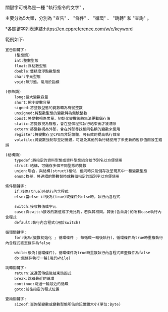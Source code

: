 關鍵字可視為是一種 "執行指令的文字" ，

主要分為5大類，分別為 "宣告" 、 "條件" 、 "循環" 、 "跳轉" 和 "查詢" 。

\*各關鍵字列表連結:<https://en.cppreference.com/w/c/keyword>


範例如下:

    宣告關鍵字:
        (型態類)
        int:整數型態
        float:浮點數型態
        double:雙精度浮點數型態
        char:字元型態
        void:無形態，常用於指標

	(修飾類)
        long:擴大變數容量
        short:縮小變數容量
        signed:將整數型態的變數轉為有號整數
        unsigned:將整數型態的變數轉為無號整數
        const:將變數視為常量，初始化變數後將無法更動儲存值
        static:將變數視為靜態，會在整個程式執行結束後才被清除
        extern:將變數視為外部，會在外部尋找相同名稱的變數來使用
        register:將變數存至CPU而非記憶體，可有效的提高執行效率
        volatile:將變數強制存至記憶體，可避免其他的執行緒使用了未更新的暫存值而發生錯誤

	(結構類)
        typedef:將指定的資料型態或資料型態組合給予別名以方便使用
        struct:結構，可儲存多個不同型態的變數
        union:聯合，與結構(struct)相似，但同時只能儲存及呈現其中一種變數型態
        enum:枚舉，將連續的整數替換成數個指定的識別字以方便使用
	
    條件關鍵字:
        if:後為(true)時執行內含程式
        else:當else if後為(true)或條件外else時，執行內含程式

        switch:接收數值或字元
        case:與switch接收的數值或字元比對，若與其相同，其後(含自身)的所有case執行內含程式
        default:執行內含程式(用於switch)

    循環關鍵字:
        for:後為(變數初始化 ; 循環條件 ; 每循環一輪後執行)，循環條件為true時重複執行內含程式直至條件為false

        while:後為(循環條件)，循環條件為true時重複執行內含程式直至條件為false
        do:無條件執行一輪(用於while)

    跳轉關鍵字:
        return:返還回傳值後結束該函式
        break:跳離最近的循環
        continue:跳過一輪最近的循環
        goto:前往指定的程式位置

    查詢關鍵字:
        sizeof:查詢某變數或變數型態所佔的記憶體大小(單位:Byte)
